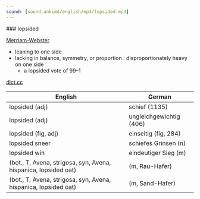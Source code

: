 ```yaml
---
sound: [sound:ankimd/english/mp3/lopsided.mp3]
---
```


\### lopsided

[Merriam-Webster](https://www.merriam-webster.com/dictionary/lopsided)

- leaning to one side
- lacking in balance, symmetry, or proportion : disproportionately heavy on one side
    - a lopsided vote of 99–1

[dict.cc](https://www.dict.cc/lopsided)

| English        | German       |
| -------------- | ------------ |
| lopsided (adj) | schief (1135) |
| lopsided (adj) | ungleichgewichtig (406) |
| lopsided (fig, adj) | einseitig (fig, 284) |
| lopsided sneer | schiefes Grinsen (n) |
| lopsided win | eindeutiger Sieg (m) |
|  (bot., T, Avena, strigosa, syn, Avena, hispanica, lopsided oat) |  (m, Rau-Hafer) |
|  (bot., T, Avena, strigosa, syn, Avena, hispanica, lopsided oat) |  (m, Sand-Hafer) |
